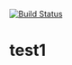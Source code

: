 [![Build Status](https://dev.azure.com/umfranci/SampleApp/_apis/build/status/UmangAndrewFrancis.hello-world?branchName=master)](https://dev.azure.com/umfranci/SampleApp/_build/latest?definitionId=1&branchName=master)
# test1

